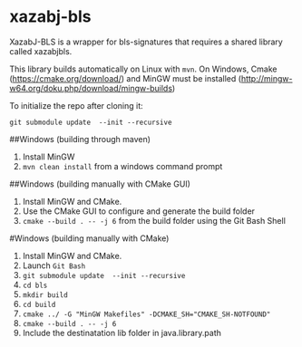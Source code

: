 # xazabj-bls
XazabJ-BLS is a wrapper for bls-signatures that requires a shared library called xazabjbls.

This library builds automatically on Linux with `mvn`.  On Windows, Cmake (https://cmake.org/download/) and MinGW must be installed (http://mingw-w64.org/doku.php/download/mingw-builds)

To initialize the repo after cloning it: 
```
git submodule update  --init --recursive
```
##Windows (building through maven)
1.  Install MinGW
2.  `mvn clean install` from a windows command prompt

##Windows (building manually with CMake GUI)
1. Install MinGW and CMake.
2. Use the CMake GUI to configure and generate the build folder
3. `cmake --build . -- -j 6` from the build folder using the Git Bash Shell

#Windows (building manually with CMake)
1) Install MinGW and CMake.
2) Launch `Git Bash`
3) `git submodule update  --init --recursive`
4) `cd bls`
5) `mkdir build`
6) `cd build`
7) `cmake ../ -G "MinGW Makefiles" -DCMAKE_SH="CMAKE_SH-NOTFOUND"`
8) `cmake --build . -- -j 6` 
9) Include the destinatation lib folder in java.library.path

